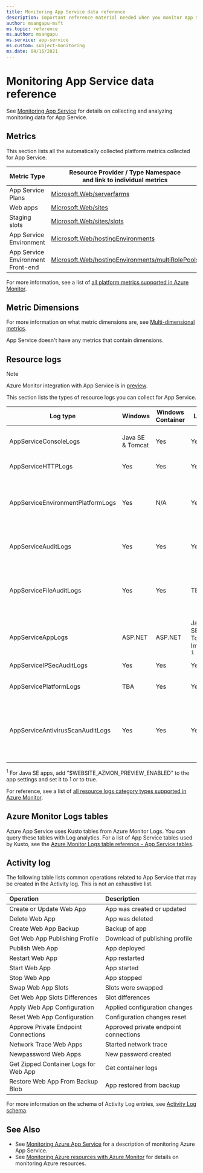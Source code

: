 ```yaml
---
title: Monitoring App Service data reference
description: Important reference material needed when you monitor App Service
author: msangapu-msft
ms.topic: reference
ms.author: msangapu
ms.service: app-service
ms.custom: subject-monitoring
ms.date: 04/16/2021
---
```


# Monitoring App Service data reference

See [Monitoring App Service](monitor-app-service.md) for details on collecting and analyzing monitoring data for App Service.

## Metrics

This section lists all the automatically collected platform metrics collected for App Service.  

|Metric Type | Resource Provider / Type Namespace<br/> and link to individual metrics |
|-------|-----|
| App Service Plans | [Microsoft.Web/serverfarms](/azure/azure-monitor/essentials/metrics-supported#microsoftwebserverfarms)
| Web apps | [Microsoft.Web/sites](/azure/azure-monitor/essentials/metrics-supported#microsoftwebsites) |
| Staging slots | [Microsoft.Web/sites/slots](/azure/azure-monitor/essentials/metrics-supported#microsoftwebsitesslots) 
| App Service Environment | [Microsoft.Web/hostingEnvironments](/azure/azure-monitor/essentials/metrics-supported#microsoftwebhostingenvironments)
| App Service Environment Front-end | [Microsoft.Web/hostingEnvironments/multiRolePools](/azure/azure-monitor/essentials/metrics-supported#microsoftwebhostingenvironmentsmultirolepools)


For more information, see a list of [all platform metrics supported in Azure Monitor](../azure-monitor/platform/metrics-supported.md).


## Metric Dimensions

For more information on what metric dimensions are, see [Multi-dimensional metrics](/azure/azure-monitor/platform/data-platform-metrics#multi-dimensional-metrics).

App Service doesn't have any metrics that contain dimensions.

## Resource logs

> [!NOTE]
> Azure Monitor integration with App Service is in [preview](https://aka.ms/appsvcblog-azmon).
>

This section lists the types of resource logs you can collect for App Service. 

| Log type | Windows | Windows Container | Linux | Linux Container | Description |
|-|-|-|-|-|-|
| AppServiceConsoleLogs | Java SE & Tomcat | Yes | Yes | Yes | Standard output and standard error |
| AppServiceHTTPLogs | Yes | Yes | Yes | Yes | Web server logs |
| AppServiceEnvironmentPlatformLogs | Yes | N/A | Yes | Yes | App Service Environment: scaling, configuration changes, and status logs|
| AppServiceAuditLogs | Yes | Yes | Yes | Yes | Login activity via FTP and Kudu |
| AppServiceFileAuditLogs | Yes | Yes | TBA | TBA | File changes made to the site content; **only available for Premium tier and above** |
| AppServiceAppLogs | ASP.NET | ASP.NET | Java SE & Tomcat Images <sup>1</sup> | Java SE & Tomcat Blessed Images <sup>1</sup> | Application logs |
| AppServiceIPSecAuditLogs  | Yes | Yes | Yes | Yes | Requests from IP Rules |
| AppServicePlatformLogs  | TBA | Yes | Yes | Yes | Container operation logs |
| AppServiceAntivirusScanAuditLogs | Yes | Yes | Yes | Yes | [Anti-virus scan logs](https://azure.github.io/AppService/2020/12/09/AzMon-AppServiceAntivirusScanAuditLogs.html) using Microsoft Defender; **only available for Premium tier** | 

<sup>1</sup> For Java SE apps, add "$WEBSITE_AZMON_PREVIEW_ENABLED" to the app settings and set it to 1 or to true.

For reference, see a list of [all resource logs category types supported in Azure Monitor](/azure/azure-monitor/platform/resource-logs-schema).

## Azure Monitor Logs tables

Azure App Service uses Kusto tables from Azure Monitor Logs. You can query these tables with Log analytics. For a list of App Service tables used by Kusto, see the [Azure Monitor Logs table reference - App Service tables](/azure/azure-monitor/reference/tables/tables-resourcetype#app-services). 

## Activity log

The following table lists common operations related to App Service that may be created in the Activity log. This is not an exhaustive list.

| Operation | Description |
|:---|:---|
|Create or Update Web App| App was created or updated|
|Delete Web App| App was deleted |
|Create Web App Backup| Backup of app|
|Get Web App Publishing Profile| Download of publishing profile |
|Publish Web App| App deployed |
|Restart Web App| App restarted|
|Start Web App| App started |
|Stop Web App| App stopped|
|Swap Web App Slots| Slots were swapped|
|Get Web App Slots Differences| Slot differences|
|Apply Web App Configuration| Applied configuration changes|
|Reset Web App Configuration| Configuration changes reset|
|Approve Private Endpoint Connections| Approved private endpoint connections|
|Network Trace Web Apps| Started network trace|
|Newpassword Web Apps| New password created |
|Get Zipped Container Logs for Web App| Get container logs |
|Restore Web App From Backup Blob| App restored from backup|

For more information on the schema of Activity Log entries, see [Activity  Log schema](/azure/azure-monitor/essentials/activity-log-schema). 

## See Also

- See [Monitoring Azure App Service](monitor-app-service.md) for a description of monitoring Azure App Service.
- See [Monitoring Azure resources with Azure Monitor](/azure/azure-monitor/essentials/monitor-azure-resource) for details on monitoring Azure resources.
